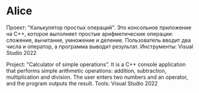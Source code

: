 # Alice
Проект: "Калькулятор простых операций". Это консольное приложение на C++, которое выполняет простые арифметические операции: сложение, вычитание, умножение и деление. Пользователь вводит два числа и оператор, а программа выводит результат. Инструменты: Visual Studio 2022

Project: "Calculator of simple operations". It is a C++ console application that performs simple arithmetic operations: addition, subtraction, multiplication and division. The user enters two numbers and an operator, and the program outputs the result. Tools: Visual Studio 2022
